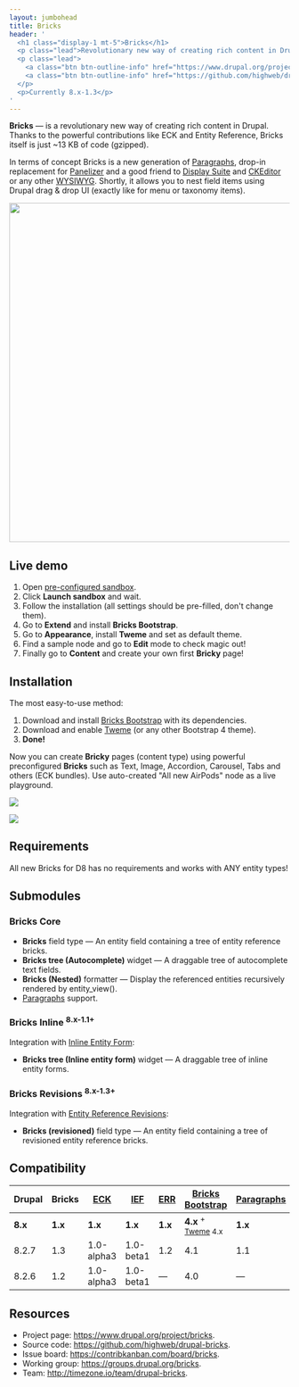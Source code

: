```yaml
---
layout: jumbohead
title: Bricks
header: '
  <h1 class="display-1 mt-5">Bricks</h1>
  <p class="lead">Revolutionary new way of creating rich content in Drupal.</p>
  <p class="lead">
    <a class="btn btn-outline-info" href="https://www.drupal.org/project/bricks" target="_blank"><i class="fa fa-drupal"></i> Drupal.org</a>
    <a class="btn btn-outline-info" href="https://github.com/highweb/drupal-bricks" target="_blank"><i class="fa fa-github"></i> GitHub</a>
  </p>
  <p>Currently 8.x-1.3</p>
'
---
```


**Bricks** — is a revolutionary new way of creating rich content in Drupal. Thanks to the powerful contributions like ECK and Entity Reference, Bricks itself is just ~13 KB of code (gzipped).

In terms of concept Bricks is a new generation of [Paragraphs](https://www.drupal.org/project/paragraphs), drop-in replacement for [Panelizer](https://www.drupal.org/project/panelizer) and a good friend to [Display Suite](https://www.drupal.org/project/ds) and [CKEditor](https://www.drupal.org/project/ckeditor) or any other [WYSIWYG](https://www.drupal.org/project/wysiwyg). Shortly, it allows you to nest field items using Drupal drag & drop UI (exactly like for menu or taxonomy items).

<img src="https://cdn.rawgit.com/highweb/drupal-bricks/media/bricks-8.x-1.2.gif" width="608"/>


## Live demo

1. Open [pre-configured sandbox](https://simplytest.me/project/bricks).
2. Click **Launch sandbox** and wait.
3. Follow the installation (all settings should be pre-filled, don't change them).
4. Go to **Extend** and install **Bricks Bootstrap**.
5. Go to **Appearance**, install **Tweme** and set as default theme.
6. Find a sample node and go to **Edit** mode to check magic out!
7. Finally go to **Content** and create your own first **Bricky** page!


## Installation

The most easy-to-use method:

1. Download and install [Bricks Bootstrap](https://www.drupal.org/project/bricks_bootstrap) with its dependencies.
2. Download and enable [Tweme](https://www.drupal.org/project/tweme) (or any other Bootstrap 4 theme).
3. **Done!**

Now you can create **Bricky** pages (content type) using powerful preconfigured **Bricks** such as Text, Image, Accordion, Carousel, Tabs and others (ECK bundles). Use auto-created "All new AirPods" node as a live playground.

![](https://cdn.rawgit.com/highweb/drupal-bricks/media/bricks-bootstrap-8.x-4.1-node.png)

![](https://cdn.rawgit.com/highweb/drupal-bricks/media/bricks-bootstrap-8.x-4.1-node-edit.png)


## Requirements

All new Bricks for D8 has no requirements and works with ANY entity types!


## Submodules

### Bricks Core

- **Bricks** field type — An entity field containing a tree of entity reference bricks.
- **Bricks tree (Autocomplete)** widget — A draggable tree of autocomplete text fields.
- **Bricks (Nested)** formatter — Display the referenced entities recursively rendered by entity_view().
- [Paragraphs](https://www.drupal.org/project/paragraphs) support.

### Bricks Inline <sup>8.x-1.1+</sup>

Integration with [Inline Entity Form](https://www.drupal.org/project/inline_entity_form):

- **Bricks tree (Inline entity form)** widget — A draggable tree of inline entity forms.

### Bricks Revisions <sup>8.x-1.3+</sup>

Integration with [Entity Reference Revisions](https://www.drupal.org/project/entity_reference_revisions):

- **Bricks (revisioned)** field type — An entity field containing a tree of revisioned entity reference bricks.


## Compatibility

| Drupal | Bricks | [ECK](https://www.drupal.org/project/eck) | [IEF](https://www.drupal.org/project/inline_entity_form) | [ERR](https://www.drupal.org/project/entity_reference_revisions) | [Bricks Bootstrap](https://www.drupal.org/project/bricks_bootstrap) | [Paragraphs](https://www.drupal.org/project/paragraphs) | [Bootstrap Paragraphs](https://www.drupal.org/project/bootstrap_paragraphs) |
| --- | --- | --- | --- | --- | --- | --- | --- |
| **8.x** | **1.x** | **1.x** | **1.x** | **1.x** | **4.x** <sup>+ [Tweme](https://www.drupal.org/project/tweme) 4.x</sup> | **1.x** | **1.x** <sup>+ [Bootstrap](https://www.drupal.org/project/bootstrap) 3.x</sup> |
| 8.2.7 | 1.3 | 1.0-alpha3 | 1.0-beta1 | 1.2 | 4.1 | 1.1 | 1.0-beta1 |
| 8.2.6 | 1.2 | 1.0-alpha3 | 1.0-beta1 | — | 4.0 | — | — |


## Resources

- Project page: https://www.drupal.org/project/bricks.
- Source code: https://github.com/highweb/drupal-bricks.
- Issue board: https://contribkanban.com/board/bricks.
- Working group: https://groups.drupal.org/bricks.
- Team: http://timezone.io/team/drupal-bricks.
